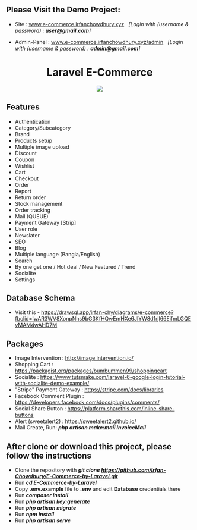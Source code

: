## Please Visit the Demo Project: 

- Site : <a href="http://e-commerce.irfanchowdhury.xyz">www.e-commerce.irfanchowdhury.xyz</a> &nbsp; <i>[Login with (username & password) : **_user@gmail.com_**]</i>
 
- Admin-Panel : <a href="http://e-commerce.irfanchowdhury.xyz/admin">www.e-commerce.irfanchowdhury.xyz/admin</a> &nbsp; <i>[Login with (username & password) : **_admin@gmail.com_**]</i>


<div align="center">
  
# Laravel E-Commerce

</div>

<p align="center"><img src="https://doofindermedia.s3.amazonaws.com/blog/2018/05/07/085124-que-es-ecommerce.jpg"></p>

## Features

- Authentication
- Category/Subcategory
- Brand
- Products setup
- Multiple image upload
- Discount
- Coupon
- Wishlist
- Cart
- Checkout
- Order
- Report
- Return order
- Stock management
- Order tracking
- Mail (QUEUE)
- Payment Gateway [Strip] 
- User role
- Newslater
- SEO
- Blog
- Multiple language (Bangla/English)
- Search
- By one get one / Hot deal / New Featured / Trend
- Socialite
- Settings

## Database Schema

- Visit this - https://drawsql.app/irfan-chy/diagrams/e-commerce?fbclid=IwAR3WV8XonpNhs9bG3KfHQwEmHXe6JlYW8d1rjl66EifmLGQEvMAM4wAHD7M

## Packages

- Image Intervention : http://image.intervention.io/
- Shopping Cart      : https://packagist.org/packages/bumbummen99/shoppingcart
- Socialite          : https://www.tutsmake.com/laravel-6-google-login-tutorial-with-socialite-demo-example/
- "Stripe" Payment Gateway : https://stripe.com/docs/libraries
- Facebook Comment Plugin : https://developers.facebook.com/docs/plugins/comments/
- Social Share Button : https://platform.sharethis.com/inline-share-buttons
- Alert (sweetalert2) : https://sweetalert2.github.io/
- Mail Create, Run: **_php artisan make:mail InvoiceMail_**

## After clone or download this project, please follow the instructions

- Clone the repository with **_git clone https://github.com/Irfan-Chowdhury/E-Commerce-by-Laravel.git_**
- Run **_cd E-Commerce-by-Laravel_**
- Copy **.env.example** file to **.env** and edit **Database** credentials there
- Run **_composer install_**
- Run **_php artisan key:generate_**
- Run **_php artisan migrate_**
- Run **_npm install_**
- Run **_php artisan serve_**

